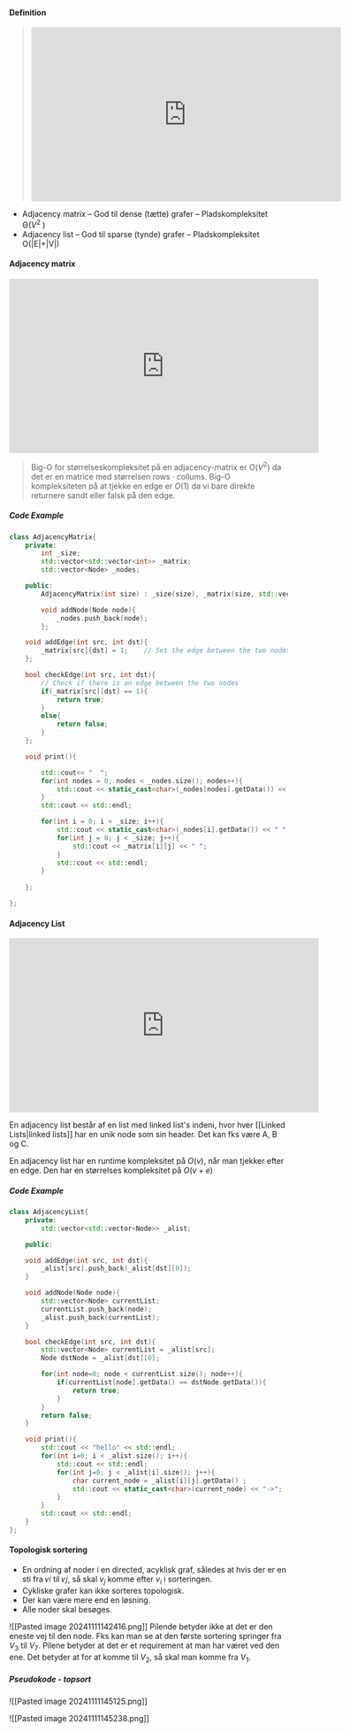 #### Definition
>  <iframe width="560" height="315" src="https://www.youtube.com/embed/-VgHk7UMPP4?si=FPi5_lBQ5us1ILpd" title="YouTube video player" frameborder="0" allow="accelerometer; autoplay; clipboard-write; encrypted-media; gyroscope; picture-in-picture; web-share" referrerpolicy="strict-origin-when-cross-origin" allowfullscreen></iframe>

* Adjacency matrix
	– God til dense (tætte) grafer
	– Pladskompleksitet Θ($V^2$ )
* Adjacency list
	– God til sparse (tynde) grafer
	– Pladskompleksitet O(|E|+|V|)

#### Adjacency matrix
<iframe width="560" height="315" src="https://www.youtube.com/embed/B28xAWEerK8?si=MLk20Ep05kulrm5r" title="YouTube video player" frameborder="0" allow="accelerometer; autoplay; clipboard-write; encrypted-media; gyroscope; picture-in-picture; web-share" referrerpolicy="strict-origin-when-cross-origin" allowfullscreen></iframe>

>Big-O for størrelseskompleksitet på en adjacency-matrix er $O(V^2)$ da det er en matrice med størrelsen $\text{rows} \cdot \text{collums}$.
>Big-O kompleksiteten på at tjekke en edge er $O(1)$ da vi bare direkte returnere sandt eller falsk på den edge.

##### Code Example
```cpp
class AdjacencyMatrix{
    private:
        int _size;
        std::vector<std::vector<int>> _matrix;
        std::vector<Node> _nodes;

    public:
        AdjacencyMatrix(int size) : _size(size), _matrix(size, std::vector<int>(size, 0)) {}        // Constructor for AdjacencyMatrix class

        void addNode(Node node){
            _nodes.push_back(node);
        };

    void addEdge(int src, int dst){
        _matrix[src][dst] = 1;    // Set the edge between the two nodes
    };

    bool checkEdge(int src, int dst){
        // Check if there is an edge between the two nodes
        if(_matrix[src][dst] == 1){
            return true;
        }
        else{
            return false;
        }
    };

    void print(){

        std::cout<< "  ";
        for(int nodes = 0; nodes < _nodes.size(); nodes++){
            std::cout << static_cast<char>(_nodes[nodes].getData()) << " ";     // Print the nodes
        }
        std::cout << std::endl;

        for(int i = 0; i < _size; i++){
            std::cout << static_cast<char>(_nodes[i].getData()) << " ";
            for(int j = 0; j < _size; j++){
                std::cout << _matrix[i][j] << " ";
            }
            std::cout << std::endl;
        }
    
    };

};
```

#### Adjacency List
<iframe width="560" height="315" src="https://www.youtube.com/embed/ee6zIj4J3-Y?si=praJDcCuqU73a9A-" title="YouTube video player" frameborder="0" allow="accelerometer; autoplay; clipboard-write; encrypted-media; gyroscope; picture-in-picture; web-share" referrerpolicy="strict-origin-when-cross-origin" allowfullscreen></iframe>

En adjacency list består af en list med linked list's indeni, hvor hver [[Linked Lists|linked lists]] har en unik node som sin header. Det kan fks være A, B og C.

En adjacency list har en runtime kompleksitet på $O(v)$, når man tjekker efter en edge.
Den har en størrelses kompleksitet på $O(v+e)$ 
##### Code Example
```cpp
class AdjacencyList{
    private:
        std::vector<std::vector<Node>> _alist;

    public:

    void addEdge(int src, int dst){
        _alist[src].push_back(_alist[dst][0]);
    }

    void addNode(Node node){
        std::vector<Node> currentList;
        currentList.push_back(node);
        _alist.push_back(currentList);
    }

    bool checkEdge(int src, int dst){
        std::vector<Node> currentList = _alist[src];
        Node dstNode = _alist[dst][0];

        for(int node=0; node < currentList.size(); node++){
            if(currentList[node].getData() == dstNode.getData()){
                return true;
            }
        }
        return false;
    }

    void print(){
        std::cout << "hello" << std::endl;
        for(int i=0; i < _alist.size(); i++){
            std::cout << std::endl;
            for(int j=0; j < _alist[i].size(); j++){
                char current_node = _alist[i][j].getData() ;
                std::cout << static_cast<char>(current_node) << "->";
            }
        }
        std::cout << std::endl;
    }
};
```

#### Topologisk sortering
* En ordning af noder i en directed, acyklisk graf, således at hvis der er en sti fra 𝑣𝑖 til 𝑣𝑗, så skal $v_{j}$ komme efter $v_{i}$ i sorteringen.
* Cykliske grafer kan ikke sorteres topologisk.
* Der kan være mere end en løsning.
* Alle noder skal besøges.

![[Pasted image 20241111142416.png]]
Pilende betyder ikke at det er den eneste vej til den node.
Fks kan man se at den første sortering springer fra $V_{3}$ til $V_{7}$. Pilene betyder at det er et requirement at man har været ved den ene. Det betyder at for at komme til $V_{2}$, så skal man komme fra $V_{1}$.

##### Pseudokode - topsort
![[Pasted image 20241111145125.png]]

![[Pasted image 20241111145238.png]]